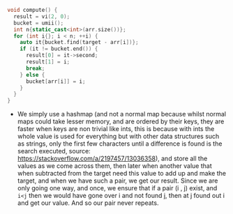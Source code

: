 ```cpp
void compute() {
  result = vi(2, 0);
  bucket = umii();
  int n{static_cast<int>(arr.size())};
  for (int i{}; i < n; ++i) {
    auto it{bucket.find(target - arr[i])};
    if (it != bucket.end()) {
      result[0] = it->second;
      result[1] = i;
      break;
    } else {
      bucket[arr[i]] = i;
    }
  }
}
```
- We simply use a hashmap (and not a normal map because whilst normal maps could take lesser memory, and are ordered by their keys, they are faster when keys are non trivial like ints, this is because with ints the whole value is used for everything but with other data structures such as strings, only the first few characters until a difference is found is the search executed, source: https://stackoverflow.com/a/2197457/13036358), and store all the values as we come across them, then later when another value that when subtracted from the target need this value to add up and make the target, and when we have such a pair, we get our result. Since we are only going one way, and once, we ensure that if a pair (i , j) exist, and `i<j` then we would have gone over i and not found j, then at j found out i and get our value. And so our pair never repeats.
